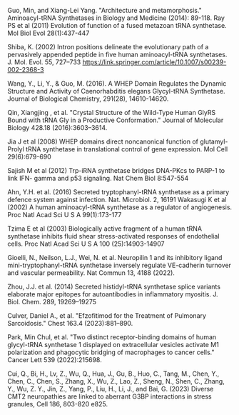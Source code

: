 
Guo, Min, and Xiang-Lei Yang. "Architecture and metamorphosis." Aminoacyl-tRNA Synthetases in Biology and Medicine (2014): 89-118.
Ray PS et al (2011) Evolution of function of a fused metazoan tRNA synthetase. Mol Biol Evol 28(1):437-447

Shiba, K. (2002) Intron positions delineate the evolutionary path of a pervasively appended peptide in five human aminoacyl-tRNA synthetases. J. Mol. Evol. 55, 727–733 
https://link.springer.com/article/10.1007/s00239-002-2368-3

Wang, Y., Li, Y., & Guo, M. (2016). A WHEP Domain Regulates the Dynamic Structure and Activity of Caenorhabditis elegans Glycyl-tRNA Synthetase. Journal of Biological Chemistry, 291(28), 14610-14620.

Qin, Xiangjing , et al. "Crystal Structure of the Wild-Type Human GlyRS Bound with tRNA Gly in a Productive Conformation." Journal of Molecular Biology 428.18 (2016):3603–3614.

Jia J et al (2008) WHEP domains direct noncanonical function of glutamyl-Prolyl tRNA synthetase in translational control of gene expression. Mol Cell 29(6):679-690

Sajish M et al (2012) Trp-iRNA synthetase bridges DNA-PKcs to PARP-1 to link IFN- gamma and p53 signaling. Nat Chem Biol 8:547-554

Ahn, Y.H. et al. (2016) Secreted tryptophanyl-tRNA synthetase as a primary defence system against infection. Nat. Microbiol. 2, 16191 
Wakasugi K et al (2002) A human aminoacyl-tRNA synthetase as a regulator of angiogenesis. Proc Natl Acad Sci U S A 99(1):173-177

Tzima E et al (2003) Biologically active fragment of a human tRNA synthetase inhibits fluid shear stress-activated responses of endothelial cells. Proc Natl Acad Sci U S A 100 (25):14903-14907

Gioelli, N., Neilson, L.J., Wei, N. et al. Neuropilin 1 and its inhibitory ligand mini-tryptophanyl-tRNA synthetase inversely regulate VE-cadherin turnover and vascular permeability. Nat Commun 13, 4188 (2022).

Zhou, J.J. et al. (2014) Secreted histidyl-tRNA synthetase splice variants elaborate major epitopes for autoantibodies in inflammatory myositis. J. Biol. Chem. 289, 19269–19275 

Culver, Daniel A., et al. "Efzofitimod for the Treatment of Pulmonary Sarcoidosis." Chest 163.4 (2023):881–890.

Park, Min Chul, et al. "Two distinct receptor-binding domains of human glycyl-tRNA synthetase 1 displayed on extracellular vesicles activate M1 polarization and phagocytic bridging of macrophages to cancer cells." Cancer Lett 539 (2022):215698.

Cui, Q., Bi, H., Lv, Z., Wu, Q., Hua, J., Gu, B., Huo, C., Tang, M., Chen, Y., Chen, C., Chen, S., Zhang, X., Wu, Z., Lao, Z., Sheng, N., Shen, C., Zhang, Y., Wu, Z. Y., Jin, Z., Yang, P., Liu, H., Li, J., and Bai, G. (2023) Diverse CMT2 neuropathies are linked to aberrant G3BP interactions in stress granules, Cell 186, 803-820 e825.

